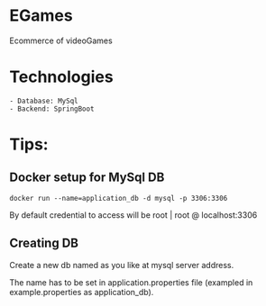 # EGames
Ecommerce of videoGames

# Technologies
    - Database: MySql
    - Backend: SpringBoot

# Tips:
## Docker setup for MySql DB
```
docker run --name=application_db -d mysql -p 3306:3306
```
By default credential to access will be root | root @ localhost:3306

## Creating DB
Create a new db named as you like at mysql server address.

The name has to be set in application.properties file (exampled in example.properties as application_db).

